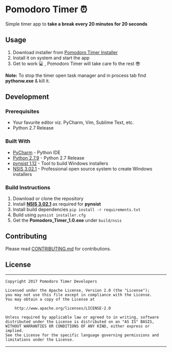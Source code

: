 # Pomodoro Timer :alarm_clock:

Simple timer app to **take a break every 20 minutes for 20 seconds**


## Usage

1. Download installer from [Pomodoro Timer Installer](#)
2. Install it on system and start the app
3. Get to work :computer: , Pomodoro Timer will take care fo the rest :sunglasses:

**Note:** To stop the timer open task manager and in process tab find **pythonw.exe** & kill it.


## Development


### Prerequisites

- Your favurite editor viz. PyCharm, Vim, Sublime Text, etc.
- Python 2.7 Release


### Built With

* [PyCharm](https://www.jetbrains.com/pycharm/) - Python IDE
* [Python 2.7.9](https://www.python.org/downloads/release/python-279/) - Python 2.7 Release
* [pynsist 1.12](https://pynsist.readthedocs.io/en/latest/) - Tool to build Windows installers
* [NSIS 3.02.1](http://nsis.sourceforge.net/Download) - Professional open source system to create Windows installers

### Build Instructions

1. Download or clone the repository
2. Install **[NSIS 3.02.1](http://nsis.sourceforge.net/Download)** as required for **pynsist**
3. Install build dependencies ``pip install -r requirements.txt``
4. Build using ``pynsist installer.cfg``
5. Get the **Pomodoro_Timer_1.0.exe** under ``build/nsis``


## Contributing

Please read [CONTRIBUTING.md](CONTRIBUTING.md) for contributions.


## License
-------
    Copyright 2017 Pomodoro Timer Developers

    Licensed under the Apache License, Version 2.0 (the "License");
    you may not use this file except in compliance with the License.
    You may obtain a copy of the License at

        http://www.apache.org/licenses/LICENSE-2.0

    Unless required by applicable law or agreed to in writing, software
    distributed under the License is distributed on an "AS IS" BASIS,
    WITHOUT WARRANTIES OR CONDITIONS OF ANY KIND, either express or implied.
    See the License for the specific language governing permissions and
    limitations under the License.
---
